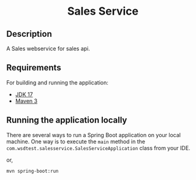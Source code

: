 <h1 align="center">Sales Service</h1>


## Description
A Sales webservice for sales api.

## Requirements

For building and running the application:
- [JDK 17](https://www.oracle.com/java/technologies/javase/jdk17-archive-downloads.html)
- [Maven 3](https://maven.apache.org)

## Running the application locally
There are several ways to run a Spring Boot application on your local machine. One way is to execute the `main` method in the `com.wsdtest.salesservice.SalesServiceApplication` class from your IDE.

or,
```shell
mvn spring-boot:run
```


